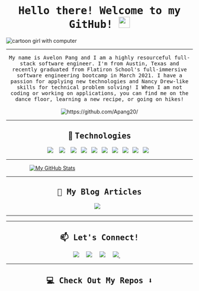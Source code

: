 <h1 align="center">  
  <samp>
  Hello there! Welcome to my GitHub! 
  <img src="https://raw.githubusercontent.com/MartinHeinz/MartinHeinz/master/wave.gif" width="30px">
  </samp>
  </h1> 
<img src="https://encrypted-tbn0.gstatic.com/images?q=tbn:ANd9GcRXsDzOau3S07vVhkAL3GZSTKcCRydrQM77sQ&usqp=CAU" alt="cartoon girl with computer"/>
<hr>

<p align="center">
  <samp>
   My name is Avelon Pang and I am a highly resourceful full-stack software engineer. I'm from Austin, Texas and recently graduated from Flatiron School's full-immersive software engineering bootcamp in March 2021. I have a passion for applying new technologies and Nancy Drew-like skills for technical problem solving! I 
When I am not coding or working on applications, you can find me on the dance floor, learning a new recipe, or going on hikes! 
  </samp>
  <br> <br>
  <img src="https://komarev.com/ghpvc/?username=Apang20" alt="https://github.com/Apang20/" />
</p>


<hr>
<h2 align="center"> 🔭 <samp> Technologies </samp> </h2>
<p align="center">
  <img src="https://img.shields.io/badge/JavaScript-323330?style=for-the-badge&logo=javascript&logoColor=F7DF1E" />&nbsp;&nbsp;&nbsp;
  <img src="https://img.shields.io/badge/React-20232A?style=for-the-badge&logo=react&logoColor=61DAFB" />&nbsp;&nbsp;&nbsp;
  <img src="https://img.shields.io/badge/React_Router-CA4245?style=for-the-badge&logo=react-router&logoColor=white" />&nbsp;&nbsp;
  <img src="https://img.shields.io/badge/Ruby-CC342D?style=for-the-badge&logo=ruby&logoColor=white" />&nbsp;&nbsp;
  <img src="https://img.shields.io/badge/Ruby_on_Rails-CC0000?style=for-the-badge&logo=ruby-on-rails&logoColor=white" />&nbsp;&nbsp;
  <img src="https://img.shields.io/badge/CSS-239120?&style=for-the-badge&logo=css3&logoColor=white" />&nbsp;&nbsp;
  <img src="https://img.shields.io/badge/HTML-239120?style=for-the-badge&logo=html5&logoColor=white" />&nbsp;&nbsp;
  <img src="https://img.shields.io/badge/Material--UI-0081CB?style=for-the-badge&logo=material-ui&logoColor=white" />&nbsp;&nbsp;
  <img src="https://img.shields.io/badge/PostgreSQL-316192?style=for-the-badge&logo=postgresql&logoColor=white" />&nbsp;&nbsp;
  <img src="https://img.shields.io/badge/SQLite-07405E?style=for-the-badge&logo=sqlite&logoColor=white" />&nbsp;&nbsp;
</p>



<hr>

&nbsp;&nbsp;&nbsp;&nbsp;&nbsp;&nbsp;&nbsp;&nbsp;&nbsp;&nbsp;&nbsp;&nbsp;&nbsp;&nbsp;&nbsp;
<span align="center">
  [![My GitHub Stats](https://github-readme-stats.vercel.app/api/?username=Apang20&count_private=true&theme=vue-dark&showicons=true)]()
 </span>
<!--  &nbsp;&nbsp;&nbsp;&nbsp;&nbsp;
[![My GitHub Stats](https://github-readme-stats.vercel.app/api/?username=Apang20&count_private=true&theme=vue-dark&showicons=true)]()
[![My GitHub Language Stats](https://github-readme-stats.vercel.app/api/top-langs/?username=Apang20&langs_count=5&theme=vue-dark)]()
-->

<hr>


<h2 align="center"> <samp> 💬 My Blog Articles </samp></h2>
<p align="center" align='right'>
  <a target="_blank"href="https://avelonpang.medium.com/"><img src="https://img.shields.io/badge/Medium%20-%231572B6.svg?&style=for-the-badge&logo=medium&logoColor=white" /></a>&nbsp;&nbsp;&nbsp;
</p>

<hr>
  <hr>

<h2  align="center"><samp> 📫 Let's Connect! </samp></h2>
<p align="center">
  <a target="_blank"href="https://www.linkedin.com/in/avelon-pang-82327360/"><img src="https://img.shields.io/badge/linkedin-%230077B5.svg?&style=for-the-badge&logo=linkedin&logoColor=white" /></a>&nbsp;&nbsp;&nbsp;&nbsp;
  <a target="_blank"href="https://twitter.com/AvelonP"><img src="https://img.shields.io/badge/twitter-%231DA1F2.svg?&style=for-the-badge&logo=twitter&logoColor=white" /></a>&nbsp;&nbsp;&nbsp;&nbsp;
  <a href="mailto:avelonpang@gmail.com?subject=Hello%20Ileri,%20From%20Github"><img src="https://img.shields.io/badge/gmail-%23D14836.svg?&style=for-the-badge&logo=gmail&logoColor=white" /></a>&nbsp;&nbsp;&nbsp;&nbsp;
  	<a target-"_blank" href="https://app.slack.com/client/T02MD9XTF/D01C3HYTVFH?cdn_fallback=1"><img src="https://img.shields.io/badge/Slack-4A154B?style=for-the-badge&logo=slack&logoColor=white" /> </a>&nbsp;&nbsp;&nbsp;&nbsp;
</p>

<hr>

<h2  align="center"><samp>💻 Check Out My Repos ⬇️ </samp></h2>
  
  
  
<!--
<img src="https://www.webmechanix.com/wp-content/uploads/2017/07/womenintech-banner.png" alt="cartoon girl with computer"/>
![Github Stats](https://github-readme-stats.vercel.app/api?username=Apang20&count_private=true&show_icons=true&include_all_commits=true)
![Top Langs](https://github-readme-stats.vercel.app/api/top-langs/?username=Apang20&hide=TeX&layout=compact)
[<img src='https://cdn.jsdelivr.net/npm/simple-icons@3.0.1/icons/github.svg' alt='github' height='40'>](https://github.com/Apang20) 
[<img src='https://cdn.jsdelivr.net/npm/simple-icons@3.0.1/icons/linkedin.svg' alt='linkedin' height='40'>](https://www.linkedin.com/in/https://www.linkedin.com/in/avelon-pang-82327360//) 
[<img src='https://cdn.jsdelivr.net/npm/simple-icons@3.0.1/icons/twitter.svg' alt='twitter' height='40'>](https://twitter.com/@AvelonP) 
[<img src='https://cdn.jsdelivr.net/npm/simple-icons@3.0.1/icons/medium.svg' alt='medium' height='40'>](https://avelonpang.medium.com/)  
 

<!--
- 🔭 I’m currently working on JS/React applications 
- 🌱 I’m currently learning React Hooks and Redux 
- 💬 Ask me about anything! 
- 😄 Pronouns: she/her/hers 
- 👑 Fun fact: I was part-time professional Disney princess 

<!--
## Skills & Experience 
Ruby - Ruby on Rails - SQL - JavaScript - React - HTML - CSS - Material-UI - Chakra-UI - Figma
<!--
## Let's Connect!
[<img src='https://cdn.jsdelivr.net/npm/simple-icons@3.0.1/icons/github.svg' alt='github' height='40'>](https://github.com/Apang20)  [<img src='https://cdn.jsdelivr.net/npm/simple-icons@3.0.1/icons/linkedin.svg' alt='linkedin' height='40'>](https://www.linkedin.com/in/https://www.linkedin.com/in/avelon-pang-82327360//)  [<img src='https://cdn.jsdelivr.net/npm/simple-icons@3.0.1/icons/twitter.svg' alt='twitter' height='40'>](https://twitter.com/@AvelonP)  [<img src='https://cdn.jsdelivr.net/npm/simple-icons@3.0.1/icons/medium.svg' alt='medium' height='40'>](https://avelonpang.medium.com/)  
<!--
![GitHub stats](https://github-readme-stats.vercel.app/api?username=Apang20&show_icons=true)  
-->

 
